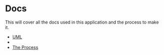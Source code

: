 # Docs

This will cover all the docs used in this application and the process to make it.

* [UML](UML)
* [](UX)
* [The Process](PROCESS.md)
